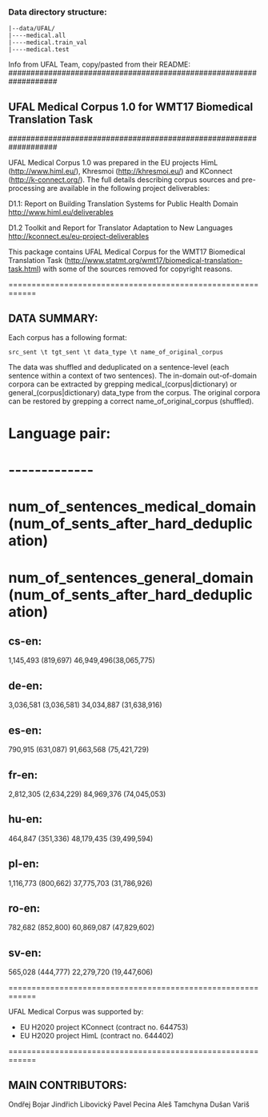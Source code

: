 ### Data directory structure:
```
|--data/UFAL/
|----medical.all
|----medical.train_val
|----medical.test
```

Info from UFAL Team, copy/pasted from their README:
###################################################################
## UFAL Medical Corpus 1.0 for WMT17 Biomedical Translation Task ##
###################################################################

UFAL Medical Corpus 1.0 was prepared in the EU projects HimL (http://www.himl.eu/),
Khresmoi (http://khresmoi.eu/) and KConnect (http://k-connect.org/).
The full details describing corpus sources and pre-processing are available in
the following project deliverables:

  D1.1: Report on Building Translation Systems for Public Health Domain
  http://www.himl.eu/deliverables

  D1.2 Toolkit and Report for Translator Adaptation to New Languages
  http://kconnect.eu/eu-project-deliverables

This package contains UFAL Medical Corpus for the WMT17 Biomedical Translation Task
(http://www.statmt.org/wmt17/biomedical-translation-task.html) with
some of the sources removed for copyright reasons.

============================================================

DATA SUMMARY:
------------

Each corpus has a following format:

    src_sent \t tgt_sent \t data_type \t name_of_original_corpus

The data was shuffled and deduplicated on a sentence-level (each sentence
within a context of two sentences).
The in-domain out-of-domain corpora can be extracted by grepping medical_(corpus|dictionary)
or general_(corpus|dictionary) data_type from the corpus.
The original corpora can be restored by grepping a correct name_of_original_corpus (shuffled).


# Language pair:
# -------------
# num_of_sentences_medical_domain (num_of_sents_after_hard_deduplication)
# num_of_sentences_general_domain (num_of_sents_after_hard_deduplication)

cs-en:
-----
1,145,493 (819,697)
46,949,496(38,065,775)

de-en:
-----
3,036,581 (3,036,581)
34,034,887 (31,638,916)

es-en:
-----
790,915 (631,087)
91,663,568 (75,421,729)

fr-en:
-----
2,812,305 (2,634,229)
84,969,376 (74,045,053)

hu-en:
-----
464,847 (351,336)
48,179,435 (39,499,594)

pl-en:
-----
1,116,773 (800,662)
37,775,703 (31,786,926)

ro-en:
-----
782,682 (852,800)
60,869,087 (47,829,602)

sv-en:
-----
565,028 (444,777)
22,279,720 (19,447,606)

============================================================

UFAL Medical Corpus was supported by:
- EU H2020 project KConnect (contract no. 644753)
- EU H2020 project HimL (contract no. 644402)

============================================================

MAIN CONTRIBUTORS:
-----------------
Ondřej Bojar
Jindřich Libovický
Pavel Pecina
Aleš Tamchyna
Dušan Variš
